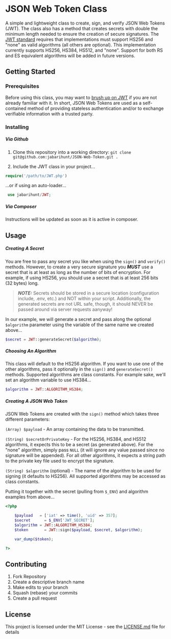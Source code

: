 # JSON Web Token Class

A simple and lightweight class to create, sign, and verify JSON Web Tokens (JWT).  The class also has a method that creates secrets with double the minimum length needed to ensure the creation of secure signatures.  The [JWT standard](https://tools.ietf.org/html/rfc7519 "RFC 7519") requires that implementations must support HS256 and "none" as valid algorithms (all others are optional).  This implementation currently supports HS256, HS384, HS512, and "none".  Support for both RS and ES equivalent algorithms will be added in future versions.

## Getting Started

### Prerequisites

Before using this class, you may want to [brush up on JWT](https://jwt.io/ "jwt.io") if you are not already familiar with it.  In short, JSON Web Tokens are used as a self-contained method of providing stateless authentication and/or to exchange verifiable information with a trusted party.

### Installing

##### Via Github

1. Clone this repository into a working directory: `git clone git@github.com:jabarihunt/JSON-Web-Token.git .`

2. Include the JWT class in your project...

```php
require('/path/to/JWT.php')
```
...or if using an auto-loader...
```php
 use jabarihunt/JWT;

```

##### Via Composer

Instructions will be updated as soon as it is active in composer.

## Usage

##### Creating A Secret

You are free to pass any secret you like when using the `sign()` and `verify()` methods.  However, to create a very secure signature you ***MUST*** use a secret that is at least as long as the number of bits of encryption.  For example, if using HS256, you should use a secret that is at least 256 bits (32 bytes) long.

> ***NOTE:*** Secrets should be stored in a secure location (configuration include, .env, etc.) and NOT within your script.  Additionally, the generated secrets are not URL safe, though, it should NEVER be passed around via server requests aanyway!

In our example, we will generate a secret and pass along the optional `$algorithm` parameter using the variable of the same name we created above...

```php
$secret = JWT::generateSecret($algorithm);
```

##### Choosing An Algorithm

This class will default to the HS256 algorithm.  If you want to use one of the other algorithms, pass it optionally in the `sign()` and `generateSecret()` methods.  Supported algorithms are class constants.  For example sake, we'll set an algorithm variable to use HS384...

```php
$algorithm = JWT::ALGORITHM_HS384;
```

##### Creating A JSON Web Token

JSON Web Tokens are created with the `sign()` method which takes three different parameters:

`(Array) $payload` - An array containing the data to be transmitted.

`(String) $secretOrPrivateKey` - For the HS256, HS384, and HS512 algorithms, it expects this to be a secret (as generated above). For the "none" algorithm, simply pass `NULL` (it will ignore any value passed since no signature will be appended). For all other algorithms, it expects a string path to the private key file used to encrypt the signature.

`(String) $algorithm` (optional) - The name of the algorithm to be used for signing (it defaults to HS256).  All supported  algorithms may be accessed as class constants.

Putting it together with the secret (pulling from `$_ENV`) and algorithm examples from above...

```php
<?php

    $payload   = ['iat' => time(), 'uid' => 357];
    $secret      = $_ENV['JWT_SECRET'];
    $algorithm = JWT::ALGORITHM_HS384;
    $token       = JWT::sign($payload, $secret, $algorithm);

    var_dump($token);

?>
```

## Contributing

1. Fork Repository
2. Create a descriptive branch name
3. Make edits to your branch
4. Squash (rebase) your commits
5. Create a pull request

## License

This project is licensed under the MIT License - see the [LICENSE.md](LICENSE.md) file for details